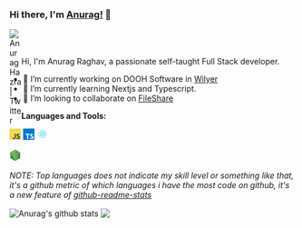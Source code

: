 ### Hi there, I'm [Anurag!](https://anuragraghav.me) 👋


<a href="https://twitter.com/GoldyyRox">
  <img align="left" alt="Anurag Hazra | Twitter" width="21px" src="https://raw.githubusercontent.com/anuraghazra/anuraghazra/master/assets/twitter.svg" />
</a>
<!-- <a href="https://discord.gg/VK4k3Br">
  <img align="left" alt="Anurag's Discord" width="21px" src="https://raw.githubusercontent.com/anuraghazra/anuraghazra/master/assets/discord-round.svg" />
</a> -->

<br />
<br />

Hi, I'm Anurag Raghav, a passionate self-taught Full Stack developer.

- 🔭 I’m currently working on DOOH Software in [Wilyer](https://wilyer.com)
- 🌱 I’m currently learning Nextjs and Typescript.
- 👯 I’m looking to collaborate on [FileShare](https://github.com/Anurag-Raghav/fileShare)
<!-- - 💬 Ask me about anything [here](https://github.com/anuraghazra/anuraghazra/issues) -->

**Languages and Tools:**  

<code><img height="20" src="https://raw.githubusercontent.com/github/explore/80688e429a7d4ef2fca1e82350fe8e3517d3494d/topics/javascript/javascript.png"></code>
<code><img height="20" src="https://raw.githubusercontent.com/github/explore/80688e429a7d4ef2fca1e82350fe8e3517d3494d/topics/typescript/typescript.png"></code>
<code><img height="20" src="https://raw.githubusercontent.com/github/explore/80688e429a7d4ef2fca1e82350fe8e3517d3494d/topics/react/react.png"></code>
<!-- <code><img height="20" src="https://raw.githubusercontent.com/github/explore/5c058a388828bb5fde0bcafd4bc867b5bb3f26f3/topics/graphql/graphql.png"></code> -->
<code><img height="20" src="https://raw.githubusercontent.com/github/explore/80688e429a7d4ef2fca1e82350fe8e3517d3494d/topics/nodejs/nodejs.png"></code>    

<!--- 
  if you have forked this to use on your profile, 
  Change the `github-readme-stats.anuraghazra1.vercel.app` to `github-readme-stats.vercel.app` 
--->

<!-- Change the `github-readme-stats.anuraghazra1.vercel.app` to `github-readme-stats.vercel.app`  -->

*NOTE: Top languages does not indicate my skill level or something like that, it's a github metric of which languages i have the most code on github, it's a new feature of [github-readme-stats](https://github.com/Anurag-Raghav/github-readme-stats)*



  <img align="center" src="https://github-readme-stats-three-lac.vercel.app/api?username=Anurag-Raghav&bg_color=45,00dcff,0017ff&title_color=fff&text_color=fff&show_icons=true&theme=radical&&count_private=true" alt="Anurag's github stats" />

<a href="https://github.com/Anurag-Raghav/github-readme-stats">
  <!-- Change the `github-readme-stats.anuraghazra1.vercel.app` to `github-readme-stats.vercel.app`  -->
  <img align="center" src="https://github-readme-stats.vercel.app/api/top-langs/?username=Anurag-Raghav&layout=compact&theme=material-palenight" />
</a>
 
